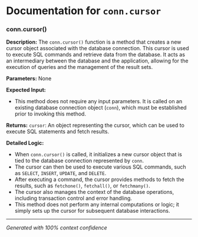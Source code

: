 # Documentation for `conn.cursor`

### conn.cursor()

**Description:**
The `conn.cursor()` function is a method that creates a new cursor object associated with the database connection. This cursor is used to execute SQL commands and retrieve data from the database. It acts as an intermediary between the database and the application, allowing for the execution of queries and the management of the result sets.

**Parameters:**
None

**Expected Input:**
- This method does not require any input parameters. It is called on an existing database connection object (`conn`), which must be established prior to invoking this method.

**Returns:**
`cursor`: An object representing the cursor, which can be used to execute SQL statements and fetch results.

**Detailed Logic:**
- When `conn.cursor()` is called, it initializes a new cursor object that is tied to the database connection represented by `conn`.
- The cursor can then be used to execute various SQL commands, such as `SELECT`, `INSERT`, `UPDATE`, and `DELETE`.
- After executing a command, the cursor provides methods to fetch the results, such as `fetchone()`, `fetchall()`, or `fetchmany()`.
- The cursor also manages the context of the database operations, including transaction control and error handling.
- This method does not perform any internal computations or logic; it simply sets up the cursor for subsequent database interactions.

---
*Generated with 100% context confidence*
